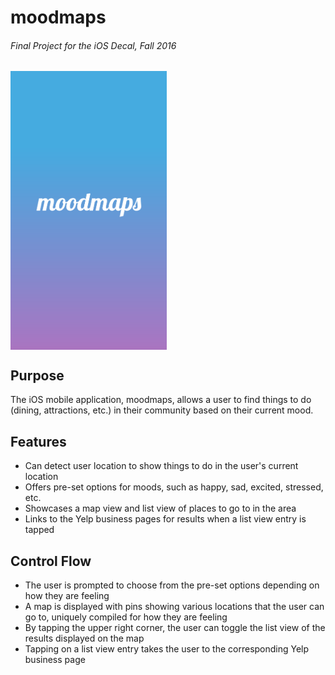 # moodmaps

###### Final Project for the iOS Decal, Fall 2016

<img src="/images/launchscreen.png" width="250" align="center">

## Purpose
The iOS mobile application, moodmaps, allows a user to find things to do (dining, attractions, etc.) in their community based on their current mood.

## Features
- Can detect user location to show things to do in the user's current location
- Offers pre-set options for moods, such as happy, sad, excited, stressed, etc.
- Showcases a map view and list view of places to go to in the area
- Links to the Yelp business pages for results when a list view entry is tapped

## Control Flow
- The user is prompted to choose from the pre-set options depending on how they are feeling
- A map is displayed with pins showing various locations that the user can go to, uniquely compiled for how they are feeling
- By tapping the upper right corner, the user can toggle the list view of the results displayed on the map
- Tapping on a list view entry takes the user to the corresponding Yelp business page
